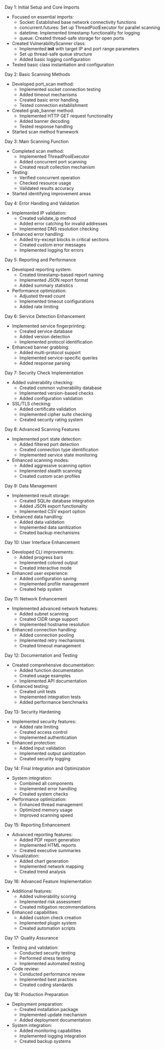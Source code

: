 Day 1: Initial Setup and Core Imports
- Focused on essential imports:
  * Socket: Established base network connectivity functions
  * concurrent.futures: Set up ThreadPoolExecutor for parallel scanning
  * datetime: Implemented timestamp functionality for logging
  * queue: Created thread-safe storage for open ports
- Created VulnerabilityScanner class:
  * Implemented __init__ with target IP and port range parameters
  * Set up thread-safe queue structure
  * Added basic logging configuration
- Tested basic class instantiation and configuration

Day 2: Basic Scanning Methods
- Developed port_scan method:
  * Implemented socket connection testing
  * Added timeout mechanisms
  * Created basic error handling
  * Tested connection establishment
- Created grab_banner method:
  * Implemented HTTP GET request functionality
  * Added banner decoding
  * Tested response handling
- Started scan method framework

Day 3: Main Scanning Function
- Completed scan method:
  * Implemented ThreadPoolExecutor
  * Added concurrent port scanning
  * Created result collection mechanism
- Testing:
  * Verified concurrent operation
  * Checked resource usage
  * Validated results accuracy
- Started identifying improvement areas

Day 4: Error Handling and Validation
- Implemented IP validation:
  * Created validate_ip method
  * Added error catching for invalid addresses
  * Implemented DNS resolution checking
- Enhanced error handling:
  * Added try-except blocks in critical sections
  * Created custom error messages
  * Implemented logging for errors

Day 5: Reporting and Performance
- Developed reporting system:
  * Created timestamp-based report naming
  * Implemented JSON report format
  * Added summary statistics
- Performance optimization:
  * Adjusted thread count
  * Implemented timeout configurations
  * Added rate limiting

Day 6: Service Detection Enhancement
- Implemented service fingerprinting:
  * Created service database
  * Added version detection
  * Implemented protocol identification
- Enhanced banner grabbing:
  * Added multi-protocol support
  * Implemented service-specific queries
  * Added response parsing

Day 7: Security Check Implementation
- Added vulnerability checking:
  * Created common vulnerability database
  * Implemented version-based checks
  * Added configuration validation
- SSL/TLS checking:
  * Added certificate validation
  * Implemented cipher suite checking
  * Created security rating system

Day 8: Advanced Scanning Features
- Implemented port state detection:
  * Added filtered port detection
  * Created connection type identification
  * Implemented service state monitoring
- Enhanced scanning modes:
  * Added aggressive scanning option
  * Implemented stealth scanning
  * Created custom scan profiles

Day 9: Data Management
- Implemented result storage:
  * Created SQLite database integration
  * Added JSON export functionality
  * Implemented CSV export option
- Enhanced data handling:
  * Added data validation
  * Implemented data sanitization
  * Created backup mechanisms

Day 10: User Interface Enhancement
- Developed CLI improvements:
  * Added progress bars
  * Implemented colored output
  * Created interactive mode
- Enhanced user experience:
  * Added configuration saving
  * Implemented profile management
  * Created help system

Day 11: Network Enhancement
- Implemented advanced network features:
  * Added subnet scanning
  * Created CIDR range support
  * Implemented hostname resolution
- Enhanced connection handling:
  * Added connection pooling
  * Implemented retry mechanisms
  * Created timeout management

Day 12: Documentation and Testing
- Created comprehensive documentation:
  * Added function documentation
  * Created usage examples
  * Implemented API documentation
- Enhanced testing:
  * Created unit tests
  * Implemented integration tests
  * Added performance benchmarks

Day 13: Security Hardening
- Implemented security features:
  * Added rate limiting
  * Created access control
  * Implemented authentication
- Enhanced protection:
  * Added input validation
  * Implemented output sanitization
  * Created security logging

Day 14: Final Integration and Optimization
- System integration:
  * Combined all components
  * Implemented error handling
  * Created system checks
- Performance optimization:
  * Enhanced thread management
  * Optimized memory usage
  * Improved scanning speed

Day 15: Reporting Enhancement
- Advanced reporting features:
  * Added PDF report generation
  * Implemented HTML reports
  * Created executive summaries
- Visualization:
  * Added chart generation
  * Implemented network mapping
  * Created trend analysis

Day 16: Advanced Feature Implementation
- Additional features:
  * Added vulnerability scoring
  * Implemented risk assessment
  * Created mitigation recommendations
- Enhanced capabilities:
  * Added custom check creation
  * Implemented plugin system
  * Created automation scripts

Day 17: Quality Assurance
- Testing and validation:
  * Conducted security testing
  * Performed stress testing
  * Implemented automated testing
- Code review:
  * Conducted performance review
  * Implemented best practices
  * Created coding standards

Day 18: Production Preparation
- Deployment preparation:
  * Created installation package
  * Implemented update mechanism
  * Added deployment documentation
- System integration:
  * Added monitoring capabilities
  * Implemented logging integration
  * Created backup systems 
